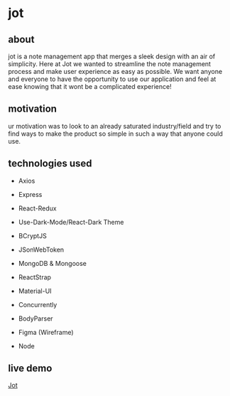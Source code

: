 # jot 

## about 
<p>jot is a note management app that merges a sleek design with an air of simplicity. Here at Jot we wanted to streamline the note management process and make user experience as easy as possible. We want anyone and everyone to have the opportunity to use our application and feel at ease knowing that it wont be a complicated experience!</p>

## motivation 
<p>ur motivation was to look to an already saturated industry/field and try to find ways to make the product so simple in such a way that anyone could use.</p>

## technologies used 
- Axios ​

- Express ​

- React-Redux ​

- Use-Dark-Mode/React-Dark Theme​

- BCryptJS​

- JSonWebToken​

- MongoDB & Mongoose ​

- ReactStrap​

- Material-UI​

- Concurrently​

- BodyParser​

- Figma (Wireframe)​

- Node​

## live demo
<a href="https://sleepy-springs-63031.herokuapp.com/">Jot</a>
